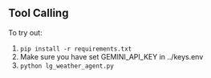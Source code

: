 ## Tool Calling

To try out:

1. ```pip install -r requirements.txt```
2. Make sure you have set GEMINI_API_KEY in ../keys.env
3. ```python lg_weather_agent.py```